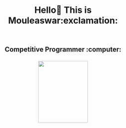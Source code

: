 <h1 align="center"> Hello👋 This is Mouleaswar:exclamation: <br></br>
<h2 align="center"> Competitive Programmer :computer:<br></br>
<img width="160" height="200" hspace="10" src="![about-me-](https://user-images.githubusercontent.com/74062509/116657546-3bf03880-a9ac-11eb-8f6d-a4b7bf0da69d.png)"/>
</h2>
